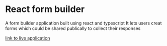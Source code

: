 # React form builder

A form builder application built using react and typescript 
It lets users creat forms which could be shared publically to collect their responses

[link to live application](https://react-for-all.netlify.app/)
